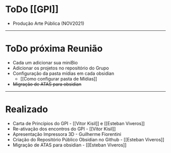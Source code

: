 # ToDo [[GPI]]
- Produção Arte Pública (NOV2021)

---
# ToDo próxima Reunião
- Cada um adicionar sua miniBio
- Adicionar os projetos no repositório do Grupo
- Configuração da pasta mídias em cada obsidian
	- [[Como configurar pasta de Mídias]]
- ~~Migração de ATAS para obsidian~~

---
# Realizado
- Carta de Princípios do GPI - [[Vitor Kisil]] e [[Esteban Viveros]]
- Re-ativação dos encontros do GPI - [[Vitor Kisil]]
- Apresentação Impressora 3D - Guilherme Fiorentini
- Criação do Repositório Público Obsidian no Github - [[Esteban Viveros]]
- Migração de ATAS para obsidian - [[Esteban Viveros]]